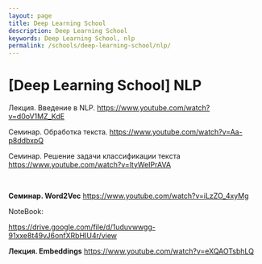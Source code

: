 ```yaml
---
layout: page
title: Deep Learning School
description: Deep Learning School
keywords: Deep Learning School, nlp
permalink: /schools/deep-learning-school/nlp/
---
```


# [Deep Learning School] NLP

Лекция. Введение в NLP.
https://www.youtube.com/watch?v=d0oV1MZ_KdE

Семинар. Обработка текста.
https://www.youtube.com/watch?v=Aa-p8ddbxpQ

Семинар. Решение задачи классификации текста
https://www.youtube.com/watch?v=ltyWeIPrAVA

<br/>

**Семинар. Word2Vec**
https://www.youtube.com/watch?v=iLzZO_4xyMg

NoteBook:

https://drive.google.com/file/d/1uduvwwgg-91xxe8t49vJ6onfXRbHIU4r/view

**Лекция. Embeddings**
https://www.youtube.com/watch?v=eXQAOTsbhLQ
